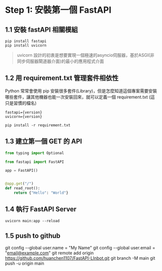 # Step 1: 安裝第一個 FastAPI 

## 1.1 安裝 fastAPI 相關模組

```
pip install fastapi
pip install uvicorn
```

> uvicorn 設計的初衷是想要實現一個極速的asyncio伺服器，基於ASGI(非同步伺服器閘道器介面)的最小的應用程式介面

## 1.2  用 requirement.txt 管理套件相依性

Python 常常會使用 pip 安裝很多套件(Library)，但是怎麼知道這個專案需要安裝哪些套件，讓其他機器也能一次安裝回來，就可以定義一個 requirement.txt (這只是習慣的檔名)

```
fastapi={version}
uvicorn={version}

pip install -r requirement.txt
```

## 1.3 建立第一個 GET 的 API

```python
from typing import Optional

from fastapi import FastAPI

app = FastAPI()


@app.get("/")
def read_root():
    return {"Hello": "World"}

```

## 1.4 執行 FastAPI Server

```
uvicorn main:app --reload
```

## 1.5  push to github 
git config --global user.name = "My Name"
git config --global user.email = "email@example.com"
git remote add origin https://github.com/huanchen1107/FastAPI-LInbot.git
git branch -M main
git push -u origin main